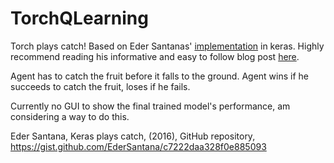 # TorchQLearning

Torch plays catch! Based on Eder Santanas' [implementation](https://gist.github.com/EderSantana/c7222daa328f0e885093) in keras. Highly recommend reading his informative and easy to follow blog post [here](https://edersantana.github.io/articles/keras_rl/).

Agent has to catch the fruit before it falls to the ground. Agent wins if he succeeds to catch the fruit, loses if he fails.

Currently no GUI to show the final trained model's performance, am considering a way to do this. 

Eder Santana, Keras plays catch, (2016), GitHub repository, https://gist.github.com/EderSantana/c7222daa328f0e885093
